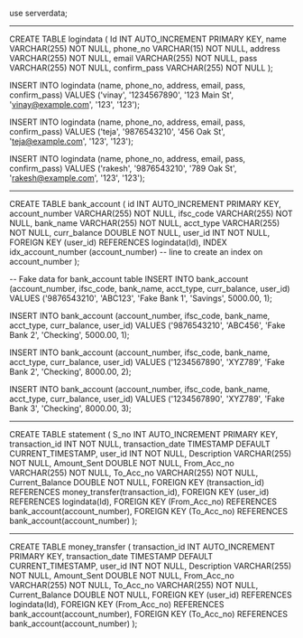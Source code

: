 use serverdata;


-------------------------------------------------------------------------------------------------------------------

CREATE TABLE logindata (
    Id INT AUTO_INCREMENT PRIMARY KEY,
    name VARCHAR(255) NOT NULL,
    phone_no VARCHAR(15) NOT NULL,
    address VARCHAR(255) NOT NULL,
    email VARCHAR(255) NOT NULL,
    pass VARCHAR(255) NOT NULL,
    confirm_pass VARCHAR(255) NOT NULL
);

INSERT INTO logindata (name, phone_no, address, email, pass, confirm_pass)
VALUES ('vinay', '1234567890', '123 Main St', 'vinay@example.com', '123', '123');

INSERT INTO logindata (name, phone_no, address, email, pass, confirm_pass)
VALUES ('teja', '9876543210', '456 Oak St', 'teja@example.com', '123', '123');


INSERT INTO logindata (name, phone_no, address, email, pass, confirm_pass)
VALUES ('rakesh', '9876543210', '789 Oak St', 'rakesh@example.com', '123', '123');






----------------------------------------------------------------------------------------------------------------------

CREATE TABLE bank_account (
    id INT AUTO_INCREMENT PRIMARY KEY,
    account_number VARCHAR(255) NOT NULL,
    ifsc_code VARCHAR(255) NOT NULL,
    bank_name VARCHAR(255) NOT NULL,
    acct_type VARCHAR(255) NOT NULL,
    curr_balance DOUBLE NOT NULL,
    user_id INT NOT NULL,
    FOREIGN KEY (user_id) REFERENCES logindata(Id),
    INDEX idx_account_number (account_number)  --  line to create an index on account_number
);


-- Fake data for bank_account table
INSERT INTO bank_account (account_number, ifsc_code, bank_name, acct_type, curr_balance, user_id)
VALUES ('9876543210', 'ABC123', 'Fake Bank 1', 'Savings', 5000.00, 1);

INSERT INTO bank_account (account_number, ifsc_code, bank_name, acct_type, curr_balance, user_id)
VALUES ('9876543210', 'ABC456', 'Fake Bank 2', 'Checking', 5000.00, 1);


INSERT INTO bank_account (account_number, ifsc_code, bank_name, acct_type, curr_balance, user_id)
VALUES ('1234567890', 'XYZ789', 'Fake Bank 2', 'Checking', 8000.00, 2);


INSERT INTO bank_account (account_number, ifsc_code, bank_name, acct_type, curr_balance, user_id)
VALUES ('1234567890', 'XYZ789', 'Fake Bank 3', 'Checking', 8000.00, 3);




--------------------------------------------------------------------------------------------------------------------------------

CREATE TABLE statement (
    S_no INT AUTO_INCREMENT PRIMARY KEY,
    transaction_id INT NOT NULL,
    transaction_date TIMESTAMP DEFAULT CURRENT_TIMESTAMP,
    user_id INT NOT NULL,
    Description VARCHAR(255) NOT NULL,
    Amount_Sent DOUBLE NOT NULL,
    From_Acc_no VARCHAR(255) NOT NULL,
    To_Acc_no VARCHAR(255) NOT NULL,
    Current_Balance DOUBLE NOT NULL,
    FOREIGN KEY (transaction_id) REFERENCES money_transfer(transaction_id),
    FOREIGN KEY (user_id) REFERENCES logindata(Id),
    FOREIGN KEY (From_Acc_no) REFERENCES bank_account(account_number),
    FOREIGN KEY (To_Acc_no) REFERENCES bank_account(account_number)
);




------------------------------------------------------------------------------------------------------------------------------
CREATE TABLE money_transfer (
    transaction_id INT AUTO_INCREMENT PRIMARY KEY,
    transaction_date TIMESTAMP DEFAULT CURRENT_TIMESTAMP,
    user_id INT NOT NULL,
    Description VARCHAR(255) NOT NULL,
    Amount_Sent DOUBLE NOT NULL,
    From_Acc_no VARCHAR(255) NOT NULL,
    To_Acc_no VARCHAR(255) NOT NULL,
    Current_Balance DOUBLE NOT NULL,
    FOREIGN KEY (user_id) REFERENCES logindata(Id),
    FOREIGN KEY (From_Acc_no) REFERENCES bank_account(account_number),
    FOREIGN KEY (To_Acc_no) REFERENCES bank_account(account_number)
);

